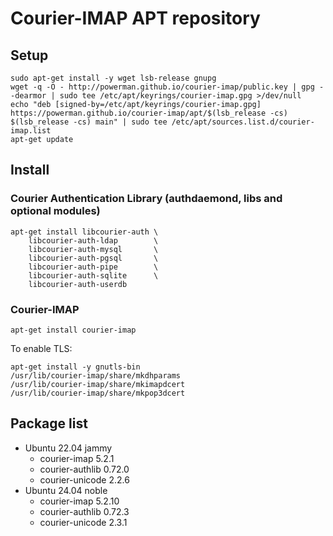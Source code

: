 # Courier-IMAP APT repository

## Setup

```
sudo apt-get install -y wget lsb-release gnupg
wget -q -O - http://powerman.github.io/courier-imap/public.key | gpg --dearmor | sudo tee /etc/apt/keyrings/courier-imap.gpg >/dev/null
echo "deb [signed-by=/etc/apt/keyrings/courier-imap.gpg] https://powerman.github.io/courier-imap/apt/$(lsb_release -cs) $(lsb_release -cs) main" | sudo tee /etc/apt/sources.list.d/courier-imap.list
apt-get update
```

## Install

### Courier Authentication Library (authdaemond, libs and optional modules)

```
apt-get install libcourier-auth \
    libcourier-auth-ldap        \
    libcourier-auth-mysql       \
    libcourier-auth-pgsql       \
    libcourier-auth-pipe        \
    libcourier-auth-sqlite      \
    libcourier-auth-userdb
```

### Courier-IMAP

```
apt-get install courier-imap
```

To enable TLS:

```
apt-get install -y gnutls-bin
/usr/lib/courier-imap/share/mkdhparams
/usr/lib/courier-imap/share/mkimapdcert
/usr/lib/courier-imap/share/mkpop3dcert
```

## Package list

- Ubuntu 22.04 jammy
  - courier-imap 5.2.1
  - courier-authlib 0.72.0
  - courier-unicode 2.2.6
- Ubuntu 24.04 noble
  - courier-imap 5.2.10
  - courier-authlib 0.72.3
  - courier-unicode 2.3.1
